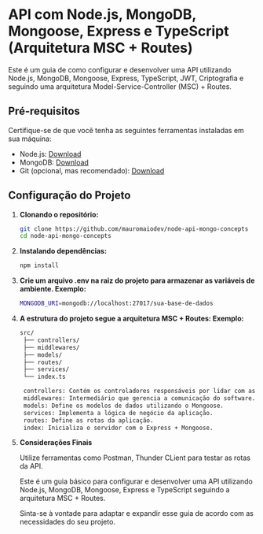 # API com Node.js, MongoDB, Mongoose, Express e TypeScript (Arquitetura MSC + Routes)

Este é um guia de como configurar e desenvolver uma API utilizando Node.js, MongoDB, Mongoose, Express, TypeScript, JWT, Criptografia e seguindo uma arquitetura Model-Service-Controller (MSC) + Routes.

## Pré-requisitos

Certifique-se de que você tenha as seguintes ferramentas instaladas em sua máquina:

- Node.js: [Download](https://nodejs.org/)
- MongoDB: [Download](https://www.mongodb.com/try/download/community)
- Git (opcional, mas recomendado): [Download](https://git-scm.com/downloads)

## Configuração do Projeto

1. **Clonando o repositório:**

   ```bash
   git clone https://github.com/mauromaiodev/node-api-mongo-concepts
   cd node-api-mongo-concepts

   ```

2. **Instalando dependências:**

   ```bash
   npm install

   ```

3. **Crie um arquivo .env na raiz do projeto para armazenar as variáveis de ambiente. Exemplo:**

   ```bash
   MONGODB_URI=mongodb://localhost:27017/sua-base-de-dados

   ```

4. **A estrutura do projeto segue a arquitetura MSC + Routes: Exemplo:**

   ```bash
   src/
    ├── controllers/
    ├── middlewares/
    ├── models/
    ├── routes/
    ├── services/
    └── index.ts

    controllers: Contém os controladores responsáveis por lidar com as requisições HTTP e interagir com os serviços.
    middlewares: Intermediário que gerencia a comunicação do software.
    models: Define os modelos de dados utilizando o Mongoose.
    services: Implementa a lógica de negócio da aplicação.
    routes: Define as rotas da aplicação.
    index: Inicializa o servidor com o Express + Mongoose.

   ```

5. **Considerações Finais**

   Utilize ferramentas como Postman, Thunder CLient para testar as rotas da API.

   Este é um guia básico para configurar e desenvolver uma API utilizando Node.js, MongoDB, Mongoose, Express e TypeScript seguindo a arquitetura MSC + Routes.

   Sinta-se à vontade para adaptar e expandir esse guia de acordo com as necessidades do seu projeto.
